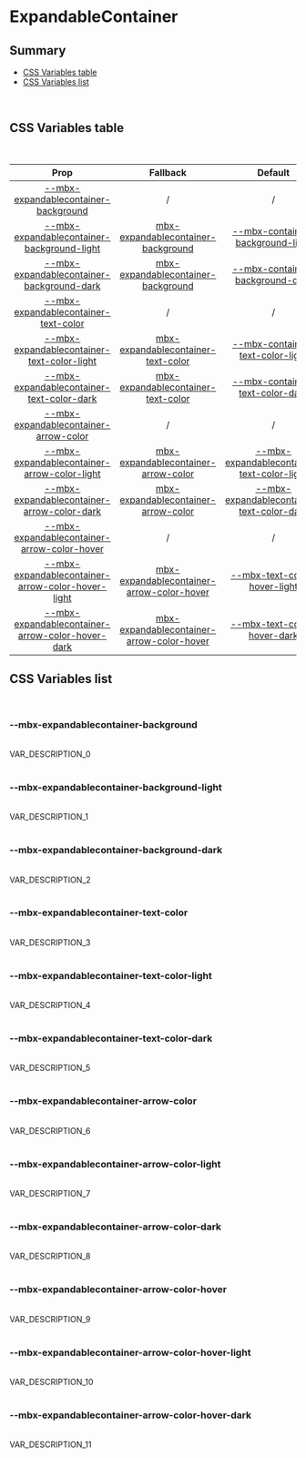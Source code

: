 # ExpandableContainer

## Summary

- [CSS Variables table](#css-variables-table)
- [CSS Variables list](#css-variables-list)

<br>

## CSS Variables table

<br>

| <div style='text-align:center;margin:auto;'>Prop</div> | <div style='text-align:center;margin:auto;'>Fallback</div> | <div style='text-align:center;margin:auto;'>Default</div> |
| ------------------------------------------------------ | ---------------------------------------------------------- | --------------------------------------------------------- |
| <div style='text-align:center;margin:auto;'>[--mbx-expandablecontainer-background](#mbx-expandablecontainer-background)</div> | <div style='text-align:center;margin:auto;'>/</div> | <div style='text-align:center;margin:auto;'>/</div> |
| <div style='text-align:center;margin:auto;'>[--mbx-expandablecontainer-background-light](#mbx-expandablecontainer-background-light)</div> | <div style='text-align:center;margin:auto;'>[mbx-expandablecontainer-background](#mbx-expandablecontainer-background)</div> | <div style='text-align:center;margin:auto;'>[--mbx-container-background-light](container-css-vars.md#mbx-container-background-light)</div> |
| <div style='text-align:center;margin:auto;'>[--mbx-expandablecontainer-background-dark](#mbx-expandablecontainer-background-dark)</div> | <div style='text-align:center;margin:auto;'>[mbx-expandablecontainer-background](#mbx-expandablecontainer-background)</div> | <div style='text-align:center;margin:auto;'>[--mbx-container-background-dark](container-css-vars.md#mbx-container-background-dark)</div> |
| <div style='text-align:center;margin:auto;'>[--mbx-expandablecontainer-text-color](#mbx-expandablecontainer-text-color)</div> | <div style='text-align:center;margin:auto;'>/</div> | <div style='text-align:center;margin:auto;'>/</div> |
| <div style='text-align:center;margin:auto;'>[--mbx-expandablecontainer-text-color-light](#mbx-expandablecontainer-text-color-light)</div> | <div style='text-align:center;margin:auto;'>[mbx-expandablecontainer-text-color](#mbx-expandablecontainer-text-color)</div> | <div style='text-align:center;margin:auto;'>[--mbx-container-text-color-light](container-css-vars.md#mbx-container-text-color-light)</div> |
| <div style='text-align:center;margin:auto;'>[--mbx-expandablecontainer-text-color-dark](#mbx-expandablecontainer-text-color-dark)</div> | <div style='text-align:center;margin:auto;'>[mbx-expandablecontainer-text-color](#mbx-expandablecontainer-text-color)</div> | <div style='text-align:center;margin:auto;'>[--mbx-container-text-color-dark](container-css-vars.md#mbx-container-text-color-dark)</div> |
| <div style='text-align:center;margin:auto;'>[--mbx-expandablecontainer-arrow-color](#mbx-expandablecontainer-arrow-color)</div> | <div style='text-align:center;margin:auto;'>/</div> | <div style='text-align:center;margin:auto;'>/</div> |
| <div style='text-align:center;margin:auto;'>[--mbx-expandablecontainer-arrow-color-light](#mbx-expandablecontainer-arrow-color-light)</div> | <div style='text-align:center;margin:auto;'>[mbx-expandablecontainer-arrow-color](#mbx-expandablecontainer-arrow-color)</div> | <div style='text-align:center;margin:auto;'>[--mbx-expandablecontainer-text-color-light](#mbx-expandablecontainer-text-color-light)</div> |
| <div style='text-align:center;margin:auto;'>[--mbx-expandablecontainer-arrow-color-dark](#mbx-expandablecontainer-arrow-color-dark)</div> | <div style='text-align:center;margin:auto;'>[mbx-expandablecontainer-arrow-color](#mbx-expandablecontainer-arrow-color)</div> | <div style='text-align:center;margin:auto;'>[--mbx-expandablecontainer-text-color-dark](#mbx-expandablecontainer-text-color-dark)</div> |
| <div style='text-align:center;margin:auto;'>[--mbx-expandablecontainer-arrow-color-hover](#mbx-expandablecontainer-arrow-color-hover)</div> | <div style='text-align:center;margin:auto;'>/</div> | <div style='text-align:center;margin:auto;'>/</div> |
| <div style='text-align:center;margin:auto;'>[--mbx-expandablecontainer-arrow-color-hover-light](#mbx-expandablecontainer-arrow-color-hover-light)</div> | <div style='text-align:center;margin:auto;'>[mbx-expandablecontainer-arrow-color-hover](#mbx-expandablecontainer-arrow-color-hover)</div> | <div style='text-align:center;margin:auto;'>[--mbx-text-color-hover-light](global-css-vars.md#mbx-text-color-hover-light)</div> |
| <div style='text-align:center;margin:auto;'>[--mbx-expandablecontainer-arrow-color-hover-dark](#mbx-expandablecontainer-arrow-color-hover-dark)</div> | <div style='text-align:center;margin:auto;'>[mbx-expandablecontainer-arrow-color-hover](#mbx-expandablecontainer-arrow-color-hover)</div> | <div style='text-align:center;margin:auto;'>[--mbx-text-color-hover-dark](global-css-vars.md#mbx-text-color-hover-dark)</div> |


## CSS Variables list

<br>

### --mbx-expandablecontainer-background

<br>VAR_DESCRIPTION_0<br><br>
### --mbx-expandablecontainer-background-light

<br>VAR_DESCRIPTION_1<br><br>
### --mbx-expandablecontainer-background-dark

<br>VAR_DESCRIPTION_2<br><br>
### --mbx-expandablecontainer-text-color

<br>VAR_DESCRIPTION_3<br><br>
### --mbx-expandablecontainer-text-color-light

<br>VAR_DESCRIPTION_4<br><br>
### --mbx-expandablecontainer-text-color-dark

<br>VAR_DESCRIPTION_5<br><br>
### --mbx-expandablecontainer-arrow-color

<br>VAR_DESCRIPTION_6<br><br>
### --mbx-expandablecontainer-arrow-color-light

<br>VAR_DESCRIPTION_7<br><br>
### --mbx-expandablecontainer-arrow-color-dark

<br>VAR_DESCRIPTION_8<br><br>
### --mbx-expandablecontainer-arrow-color-hover

<br>VAR_DESCRIPTION_9<br><br>
### --mbx-expandablecontainer-arrow-color-hover-light

<br>VAR_DESCRIPTION_10<br><br>
### --mbx-expandablecontainer-arrow-color-hover-dark

<br>VAR_DESCRIPTION_11<br><br>

